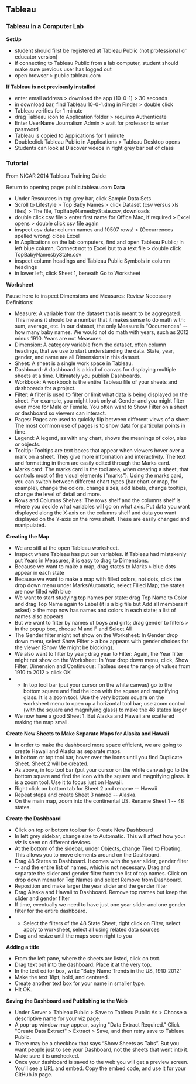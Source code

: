 <h2> Tableau </h2>

<h3>Tableau in a Computer Lab</h3>

**SetUp**
- student should first be registered at Tableau Public (not professional or educator version)
- if connecting to Tableau Public from a lab computer, student should make sure previous user has logged out
- open browser > public.tableau.com

**If Tableau is not previously installed**
- enter email address > download the app (10-0-1) > 30 seconds
- in download bar, find Tableau 10-0-1.dmg in Finder > double click
- Tableau verifies for 1 minute
- drag Tableau icon to Application folder > requires Authenticate
- Enter UserName Journalism Admin > wait for professor to enter password
- Tableau is copied to Applications for 1 minute
- Doubleclick Tableau Public in Applications > Tableau Desktop opens
- Students can look at Discover videos in right grey bar out of class

<h3>Tutorial</h3>
From NICAR 2014 Tableau Training Guide

Return to opening page: public.tableau.com
**Data**
- Under Resources in top grey bar, click Sample Data Sets
- Scroll to Lifestyle > Top Baby Names > click Dataset (csv versus xls files) > The file, TopBabyNamesbyState.csv, downloads
- double click csv file > enter first name for Office Mac, if required > Excel opens > double click csv file again
- inspect csv data: column names and 10507 rows! > (Occurrences spelled wrong) close Excel
- In Applications on the lab computers, find and open Tableau Public; in left blue column, Connect not to Excel but to a text file > double click TopBabyNamesbyState.csv
- inspect column headings and Tableau Public Symbols in column headings
- in lower left, click Sheet 1, beneath Go to Worksheet

**Worksheet**

Pause here to inspect Dimensions and Measures: Review Necessary Definitions:
- Measure: A variable from the dataset that is meant to be aggregated. This means it should be a number that it makes sense to do math with: sum, average, etc. In our dataset, the only Measure is “Occurrences” -- how many baby names. We would not do math with years, such as 2012 minus 1910. Years are not Measures.
- Dimension: A category variable from the dataset, often column headings, that we use to start understanding the data. State, year, gender, and name are all Dimensions in this dataset.
- Sheet: A sheet is a single work space in Tableau.
- Dashboard: A dashboard is a kind of canvas for displaying multiple sheets at a time. Ultimately you publish Dashboards.
- Workbook: A workbook is the entire Tableau file of your sheets and dashboards for a project.
- Filter: A filter is used to filter or limit what data is being displayed on the sheet. For example, you might look only at Gender and you might filter even more for Male or Female. You often want to Show Filter on a sheet or dashboard so viewers can interact.
- Pages: Pages are used to quickly flip between different views of a sheet. The most common use of pages is to show data for particular points in time.
- Legend: A legend, as with any chart, shows the meanings of color, size or objects.
- Tooltip: Tooltips are text boxes that appear when viewers hover over a mark on a sheet. They give more information and interactivity. The text and formatting in them are easily edited through the Marks card.
- Marks card: The marks card is the tool area, when creating a sheet, that controls most of the visual elements ("marks"). Using the marks card, you can switch between different chart types (bar chart or map, for example), change the colors, change sizes, add labels, change tooltips, change the level of detail and more.
- Rows and Columns Shelves: The rows shelf and the columns shelf is where you decide what variables will go on what axis. Put data you want displayed along the X‐axis on the columns shelf and data you want displayed on the Y‐axis on the rows shelf. These are easily changed and manipulated.

**Creating the Map**
- We are still at the open Tableau worksheet.
- Inspect where Tableau has put our variables. If Tableau had mistakenly put Years in Measures, it is easy to drag to Dimensions.
- Because we want to make a map, drag states to Marks > blue dots appear in each state
- Because we want to make a map with filled colors, not dots, click the drop down menu under Marks/Automatic, select Filled Map; the states are now filled with blue
- We want to start studying top names per state: drag Top Name to Color and drag Top Name again to Label (it is a big file but Add all members if asked) > the map now has names and colors in each state; a list of names also appears
- But we want to filter by names of boys and girls; drag gender to filters > in the popup box, choose M and F and Select All
- The Gender filter might not show on the Worksheet: In Gender drop down menu, select Show Filter > a box appears with gender choices for the viewer (Show Me might be blocking).
- We also want to filter by year; drag year to Filter: Again, the Year filter might not show on the Worksheet: In Year drop down menu, click, Show Filter, Dimension and Continuous: Tableau sees the range of values from 1910 to 2012 > click OK
- - In top tool bar (put your cursor on the white canvas) go to the bottom square and find the icon with the square and magnifying glass. It is a zoom tool. Use the very bottom square on the worksheet menu to open up a horizontal tool bar; use zoom control (with the square and magnifying glass) to make the 48 states larger
- We now have a good Sheet 1. But Alaska and Hawaii are scattered making the map small.
 
**Create New Sheets to Make Separate Maps for Alaska and Hawaii**
- In order to make the dashboard more space efficient, we are going to create Hawaii and Alaska as separate maps.
- In bottom or top tool bar, hover over the icons until you find Duplicate Sheet. Sheet 2 will be created.
- As above, in top tool bar (put your cursor on the white canvas) go to the bottom square and find the icon with the square and magnifying glass. It is a zoom tool. Use it to focus just on Hawaii.
- Right click on bottom tab for Sheet 2 and rename -- Hawaii
- Repeat steps and create Sheet 3 named -- Alaska.
- On the main map, zoom into the continental US. Rename Sheet 1 -- 48 states.

**Create the Dashboard**
- Click on top or bottom toolbar for Create New Dashboard
- In left grey sidebar, change size to Automatic. This will affect how your viz is seen on different devices.
- At the bottom of the sidebar, under Objects, change Tiled to Floating. This allows you to move elements around on the Dashboard.
- Drag 48 States to Dashboard. It comes with the year slider, gender filter -- and the entire list of names, which is not necessary. Drag and separate the slider and gender filter from the list of top names. Click on drop down menu for Top Names and select Remove from Dashboard.
- Reposition and make larger the year slider and the gender filter
- Drag Alaska and Hawaii to Dashboard. Remove top names but keep the slider and gender filter 
- If time, eventually we need to have just one year slider and one gender filter for the entire dashboard. 
- - Select the filters of the 48 State Sheet, right click on Filter, select apply to worksheet, select all using related data sources
- Drag and resize until the maps seem right to you

**Adding a title**
- From the left pane, where the sheets are listed, click on text.
- Drag text out into the dashboard. Place it at the very top.
- In the text editor box, write “Baby Name Trends in the US, 1910‐2012”
- Make the text 18pt, bold, and centered.
- Create another text box for your name in smaller type.
- Hit OK.

**Saving the Dashboard and Publishing to the Web**
- Under Server > Tableau Public > Save to Tableau Public As > Choose a descriptive name for your viz page. 
- A pop-up window may appear, saying "Data Extract Required." Click "Create Data Extract" > Extract > Save, and then retry save to Tableau Public.
- There may be a checkbox that says “Show Sheets as Tabs”. But you want people just to see your Dashboard, not the sheets that went into it. Make sure it is unchecked.
- Once your dashboard is saved to the web you will get a preview screen. You’ll see a URL and embed. Copy the embed code, and use it for your GitHub.io page.
